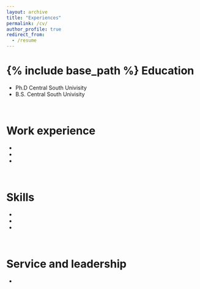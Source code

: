 ```yaml
---
layout: archive
title: "Experiences"
permalink: /cv/
author_profile: true
redirect_from:
  - /resume
---
```


{% include base_path %}
Education
======
* Ph.D Central South Univisity 
* B.S. Central South Univisity
<br>

Work experience
======
* 
* 
* 
<br>

Skills
======
* 
* 
* 
<br>

Service and leadership
======
* 
